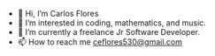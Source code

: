 - 👋 Hi, I’m Carlos Flores
- 👀 I’m interested in coding, mathematics, and music.
- 🌱 I’m currently a freelance Jr Software Developer.
- 📫 How to reach me ceflores530@gmail.com

<!---
cflo530/cflo530 is a ✨ special ✨ repository because its `README.md` (this file) appears on your GitHub profile.
You can click the Preview link to take a look at your changes.
--->
